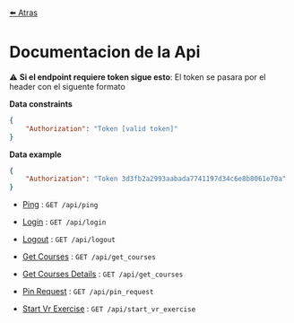 [:arrow_left: Atras](../README.md)

# Documentacion de la Api

:warning: **Si el endpoint requiere token sigue esto**: El token se pasara por el header con el siguente formato

**Data constraints**

```json
{
    "Authorization": "Token [valid token]"
}
```

**Data example**

```json
{
    "Authorization": "Token 3d3fb2a2993aabada7741197d34c6e8b8061e70a"
}
```


*   [Ping](./endpoints/ping.md) : `GET /api/ping`

*   [Login](./endpoints/login.md) : `GET /api/login`

*   [Logout](./endpoints/logout.md) : `GET /api/logout`

*   [Get Courses](./endpoints/getCourses.md) : `GET /api/get_courses`

*   [Get Courses Details](./endpoints/getCourses.md) : `GET /api/get_courses`

*   [Pin Request](./endpoints/pinRequest.md) : `GET /api/pin_request`

*   [Start Vr Exercise](./endpoints/startVrExercise.md.md) : `GET /api/start_vr_exercise`